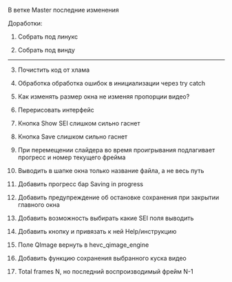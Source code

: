 В ветке  Master последние изменения


Доработки:

1. Собрать под линукс

2. Собрать под винду
--------------------

3. Почистить код от хлама

4. Обработка обработка ошибок в инициализации через try catch

5. Как изменять размер окна не изменяя пропорции видео?

6. Перерисовать интерфейс

7. Кнопка Show SEI слишком сильно гаснет

8. Кнопка Save слишком сильно гаснет

9. При перемещении слайдера во время проигрывания подлагивает прогресс и номер текущего фрейма

10. Выводить в шапке окна только название файла, а не весь путь
    
11. Добавить прогресс бар Saving in progress 

12. Добавить предупреждение об остановке сохранения при закрытии главного окна

13. Добавить возможность выбирать какие SEI поля выводить

14. Добавить кнопку и привязать к ней Help/инструкцию 

15. Поле QImage вернуть в hevc_qimage_engine

16. Добавить функцию сохранения выбранного куска видео

17. Total frames N, но последний воспроизводимый фрейм N-1
